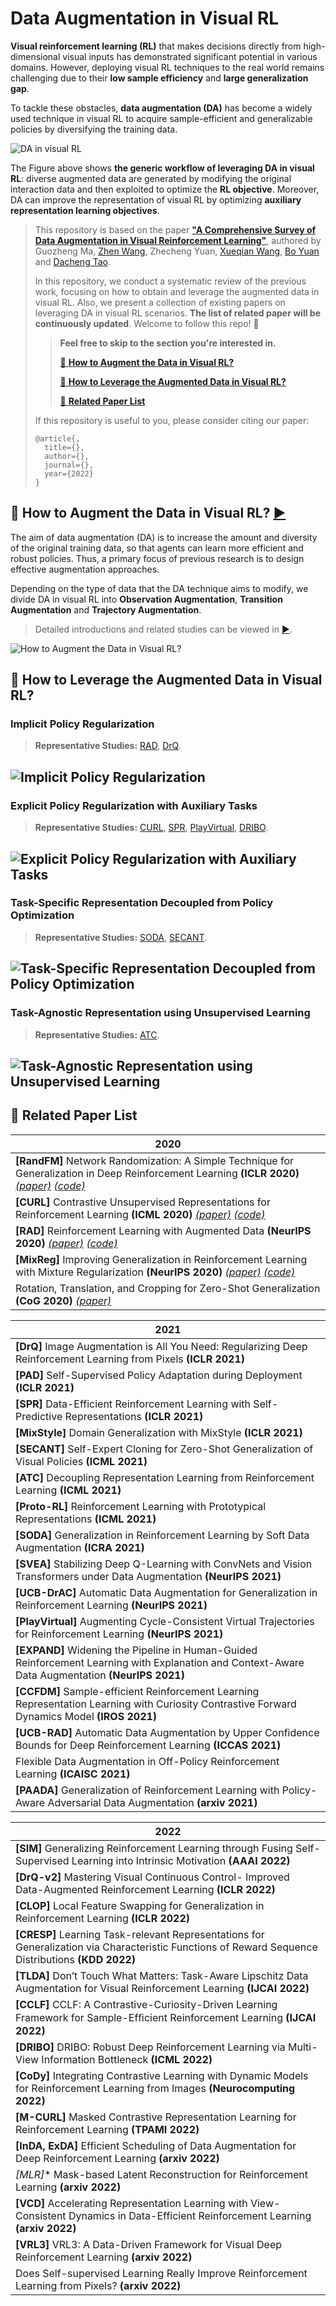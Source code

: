 # Data Augmentation in Visual RL

**Visual reinforcement learning (RL)** that makes decisions directly from high-dimensional visual inputs has demonstrated significant potential in various domains. However, deploying visual RL techniques to the real world remains challenging due to their **low sample efficiency** and **large generalization gap**. 

To tackle these obstacles, **data augmentation (DA)** has become a widely used technique in visual RL to acquire sample-efficient and generalizable policies by diversifying the training data.

![DA in visual RL](https://github.com/Guozheng-Ma/DA-in-visualRL/blob/c6057fb0b4c6461e2c122c60403aab21479b689e/Image/DA%20in%20visual%20RL.png)

The Figure above shows **the generic workflow of leveraging DA in visual RL**: diverse augmented data are generated by modifying the original interaction data and then exploited to optimize the **RL objective**. Moreover, DA can improve the representation of visual RL by optimizing **auxiliary representation learning objectives**.

> This repository is based on the paper [**"A Comprehensive Survey of Data Augmentation in Visual Reinforcement Learning"**](), authored by Guozheng Ma, [Zhen Wang](https://zhenwang.site/), Zhecheng Yuan, [Xueqian Wang](https://scholar.google.com/citations?user=h9dN_ykAAAAJ&hl=zh-CN), [Bo Yuan](https://scholar.google.com/citations?hl=zh-CN&user=FMiooBoAAAAJ) and [Dacheng Tao](https://scholar.google.com/citations?user=RwlJNLcAAAAJ&hl=zh-CN).
> 
> In this repository, we conduct a systematic review of the previous work, focusing on how to obtain and leverage the augmented data in visual RL.
> Also, we present a collection of existing papers on leveraging DA in visual RL scenarios.
> **The list of related paper will be continuously updated**.
> Welcome to follow this repo! :bookmark:
> 
>>**Feel free to skip to the section you're interested in.**
>>
>>[:round_pushpin: **How to Augment the Data in Visual RL?**](#1)
>>
>>[:triangular_flag_on_post: **How to Leverage the Augmented Data in Visual RL?**](#2)
>>
>>[:page_facing_up: **Related Paper List**](#3)
>
>If this repository is useful to you, please consider citing our paper:
>```
>@article{,
>   title={},
>   author={},
>   journal={},
>   year={2022}
>}
>```


<div id="1" >

## :round_pushpin: How to Augment the Data in Visual RL? [:arrow_forward:](https://github.com/Guozheng-Ma/DA-in-visualRL/blob/780577cfbdbf3aba1e304ca81774cd5af6de857c/How%20to%20Augment.md)
  

The aim of data augmentation (DA) is to increase the amount and diversity of the original training data, so that agents can learn more efficient and robust policies. Thus, a primary focus of previous research is to design effective augmentation approaches.

Depending on the type of data that the DA technique aims to modify, we divide DA in visual RL into **Observation Augmentation**, **Transition Augmentation** and **Trajectory Augmentation**.
  
> Detailed introductions and related studies can be viewed in [:arrow_forward:](https://github.com/Guozheng-Ma/DA-in-visualRL/blob/780577cfbdbf3aba1e304ca81774cd5af6de857c/How%20to%20Augment.md).

![How to Augment the Data in Visual RL?](https://github.com/Guozheng-Ma/DA-in-visualRL/blob/0da3b5a872e6c93d82afbccd56cd52a0a2db8df3/Image/How%20To%20Aug%20the%20data.png)

<div id="2" >

## :triangular_flag_on_post: How to Leverage the Augmented Data in Visual RL?

 
### Implicit Policy Regularization

> **Representative Studies:** [RAD](https://proceedings.neurips.cc/paper/2020/hash/e615c82aba461681ade82da2da38004a-Abstract.html), [DrQ]().

![Implicit Policy Regularization](https://github.com/Guozheng-Ma/DA-in-visualRL/blob/f516f033684dc7a9b353f3779a15271c232581e7/Image/Implicit%20Policy%20Regularization.png)
-----

### Explicit Policy Regularization with Auxiliary Tasks

> **Representative Studies:** [CURL](http://proceedings.mlr.press/v119/laskin20a.html), [SPR](), [PlayVirtual](), [DRIBO]().

![Explicit Policy Regularization with Auxiliary Tasks](https://github.com/Guozheng-Ma/DA-in-visualRL/blob/f516f033684dc7a9b353f3779a15271c232581e7/Image/Explicit%20Policy%20Regularization%20with%20Auxiliary%20Tasks.png)
----
  
### Task-Specific Representation Decoupled from Policy Optimization

> **Representative Studies:** [SODA](), [SECANT]().

![Task-Specific Representation Decoupled from Policy Optimization](https://github.com/Guozheng-Ma/DA-in-visualRL/blob/f516f033684dc7a9b353f3779a15271c232581e7/Image/Task-Specific%20Representation%20Decoupled%20from%20Policy%20Optimization.png)
----
  
### Task-Agnostic Representation using Unsupervised Learning

> **Representative Studies:** [ATC]().

![Task-Agnostic Representation using Unsupervised Learning](https://github.com/Guozheng-Ma/DA-in-visualRL/blob/f516f033684dc7a9b353f3779a15271c232581e7/Image/Task-Agnostic%20Representation%20using%20Unsupervised%20Learning.png)
----
  
<div id="3" >

## :page_facing_up: Related Paper List 
| 2020 |
|--------|
|**[RandFM]** Network Randomization: A Simple Technique for Generalization in Deep Reinforcement Learning **(ICLR 2020)** [*(paper)*](https://arxiv.org/abs/1910.05396) [*(code)*](https://github.com/pokaxpoka/netrand)|
|**[CURL]** Contrastive Unsupervised Representations for Reinforcement Learning **(ICML 2020)** [*(paper)*](http://proceedings.mlr.press/v119/laskin20a.html) [*(code)*](https://github.com/MishaLaskin/curl)|
|**[RAD]** Reinforcement Learning with Augmented Data **(NeurIPS 2020)** [*(paper)*](https://proceedings.neurips.cc/paper/2020/hash/e615c82aba461681ade82da2da38004a-Abstract.html) [*(code)*](https://github.com/MishaLaskin/rad)|
|**[MixReg]** Improving Generalization in Reinforcement Learning with Mixture Regularization **(NeurIPS 2020)** [*(paper)*](https://proceedings.neurips.cc/paper/2020/hash/5a751d6a0b6ef05cfe51b86e5d1458e6-Abstract.html) [*(code)*](https://github.com/kaixin96/mixreg)|
|Rotation, Translation, and Cropping for Zero-Shot Generalization **(CoG 2020)** [*(paper)*](https://ieeexplore.ieee.org/abstract/document/9231907) |
  
| 2021 |
|--------|
|**[DrQ]** Image Augmentation is All You Need: Regularizing Deep Reinforcement Learning from Pixels **(ICLR 2021)**|
|**[PAD]** Self-Supervised Policy Adaptation during Deployment **(ICLR 2021)**|
|**[SPR]** Data-Efficient Reinforcement Learning with Self-Predictive Representations **(ICLR 2021)**|
|**[MixStyle]** Domain Generalization with MixStyle **(ICLR 2021)**|
|**[SECANT]** Self-Expert Cloning for Zero-Shot Generalization of Visual Policies **(ICML 2021)** |
|**[ATC]** Decoupling Representation Learning from Reinforcement Learning **(ICML 2021)**|
|**[Proto-RL]** Reinforcement Learning with Prototypical Representations **(ICML 2021)**|
|**[SODA]** Generalization in Reinforcement Learning by Soft Data Augmentation **(ICRA 2021)**|
|**[SVEA]** Stabilizing Deep Q-Learning with ConvNets and Vision Transformers under Data Augmentation **(NeurIPS 2021)**|
|**[UCB-DrAC]** Automatic Data Augmentation for Generalization in Reinforcement Learning **(NeurIPS 2021)**|
|**[PlayVirtual]** Augmenting Cycle-Consistent Virtual Trajectories for Reinforcement Learning **(NeurIPS 2021)**|
|**[EXPAND]** Widening the Pipeline in Human-Guided Reinforcement Learning with Explanation and Context-Aware Data Augmentation **(NeurIPS 2021)**|
|**[CCFDM]** Sample-efficient Reinforcement Learning Representation Learning with Curiosity Contrastive Forward Dynamics Model **(IROS 2021)**|
|**[UCB-RAD]** Automatic Data Augmentation by Upper Confidence Bounds for Deep Reinforcement Learning **(ICCAS 2021)**|
|Flexible Data Augmentation in Off-Policy Reinforcement Learning **(ICAISC 2021)**|
|**[PAADA]** Generalization of Reinforcement Learning with Policy-Aware Adversarial Data Augmentation **(arxiv 2021)** |
  
| 2022 |
|--------|
|**[SIM]** Generalizing Reinforcement Learning through Fusing Self-Supervised Learning into Intrinsic Motivation **(AAAI 2022)**|
|**[DrQ-v2]** Mastering Visual Continuous Control- Improved Data-Augmented Reinforcement Learning **(ICLR 2022)**|
|**[CLOP]** Local Feature Swapping for Generalization in Reinforcement Learning **(ICLR 2022)**|
|**[CRESP]** Learning Task-relevant Representations for Generalization via Characteristic Functions of Reward Sequence Distributions **(KDD 2022)**|
|**[TLDA]** Don’t Touch What Matters: Task-Aware Lipschitz Data Augmentation for Visual Reinforcement Learning **(IJCAI 2022)**|
|**[CCLF]** CCLF: A Contrastive-Curiosity-Driven Learning Framework for Sample-Efﬁcient Reinforcement Learning **(IJCAI 2022)**|
|**[DRIBO]** DRIBO: Robust Deep Reinforcement Learning via Multi-View Information Bottleneck **(ICML 2022)**|
|**[CoDy]** Integrating Contrastive Learning with Dynamic Models for Reinforcement Learning from Images **(Neurocomputing 2022)**|
|**[M-CURL]** Masked Contrastive Representation Learning for Reinforcement Learning **(TPAMI 2022)**|
|**[InDA, ExDA]** Efficient Scheduling of Data Augmentation for Deep Reinforcement Learning **(arxiv 2022)** |
|*[MLR]** Mask-based Latent Reconstruction for Reinforcement Learning **(arxiv 2022)** |
|**[VCD]** Accelerating Representation Learning with View-Consistent Dynamics in Data-Efficient Reinforcement Learning **(arxiv 2022)** |
|**[VRL3]** VRL3: A Data-Driven Framework for Visual Deep Reinforcement Learning **(arxiv 2022)** |
|Does Self-supervised Learning Really Improve Reinforcement Learning from Pixels? **(arxiv 2022)** |



